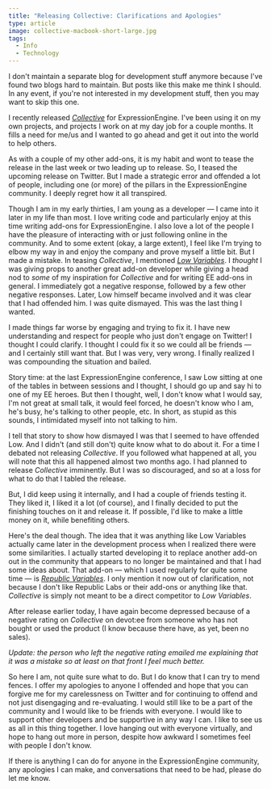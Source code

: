 ```yaml
---
title: "Releasing Collective: Clarifications and Apologies"
type: article
image: collective-macbook-short-large.jpg
tags:
  - Info
  - Technology
---
```


I don't maintain a separate blog for development stuff anymore because I've found two blogs hard to maintain. But posts like this make me think I should. In any event, if you're not interested in my development stuff, then you may want to skip this one.

I recently released [_Collective_](https://devot-ee.com/add-ons/collective) for ExpressionEngine. I've been using it on my own projects, and projects I work on at my day job for a couple months. It fills a need for me/us and I wanted to go ahead and get it out into the world to help others.

As with a couple of my other add-ons, it is my habit and wont to tease the release in the last week or two leading up to release. So, I teased the upcoming release on Twitter. But I made a strategic error and offended a lot of people, including one (or more) of the pillars in the ExpressionEngine community. I deeply regret how it all transpired.

Though I am in my early thirties, I am young as a developer — I came into it later in my life than most. I love writing code and particularly enjoy at this time writing add-ons for ExpressionEngine. I also love a lot of the people I have the pleasure of interacting with or just following online in the community. And to some extent (okay, a large extent), I feel like I'm trying to elbow my way in and enjoy the company and prove myself a little bit. But I made a mistake. In teasing _Collective_, I mentioned [_Low Variables_](https://devot-ee.com/add-ons/low-variables). I _thought_ I was giving props to another great add-on developer while giving a head nod to _some_ of my inspiration for _Collective_ and for writing EE add-ons in general. I immediately got a negative response, followed by a few other negative responses. Later, Low himself became involved and it was clear that I had offended him. I was quite dismayed. This was the last thing I wanted.

I made things far worse by engaging and trying to fix it. I have new understanding and respect for people who just don't engage on Twitter! I thought I could clarify. I thought I could fix it so we could all be friends — and I certainly still want that. But I was very, very wrong. I finally realized I was compounding the situation and bailed.

Story time: at the last ExpressionEngine conference, I saw Low sitting at one of the tables in between sessions and I thought, I should go up and say hi to one of my EE heroes. But then I thought, well, I don't know what I would say, I'm not great at small talk, it would feel forced, he doesn't know who I am, he's busy, he's talking to other people, etc. In short, as stupid as this sounds, I intimidated myself into not talking to him.

I tell that story to show how dismayed I was that I seemed to have offended Low. And I didn't (and still don't) quite know what to do about it. For a time I debated not releasing _Collective_. If you followed what happened at all, you will note that this all happened almost two months ago. I had planned to release _Collective_ imminently. But I was so discouraged, and so at a loss for what to do that I tabled the release.

But, I did keep using it internally, and I had a couple of friends testing it. They liked it, I liked it a lot (of course), and I finally decided to put the finishing touches on it and release it. If possible, I'd like to make a little money on it, while benefiting others.

Here's the deal though. The idea that it was anything like Low Variables actually came later in the development process when I realized there were some similarities. I actually started developing it to replace another add-on out in the community that appears to no longer be maintained and that I had some ideas about. That add-on — which I used regularly for quite some time — is [_Republic Variables_](https://devot-ee.com/add-ons/republic-variables). I only mention it now out of clarification, not because I don't like Republic Labs or their add-ons or anything like that. _Collective_ is simply not meant to be a direct competitor to _Low Variables_.

After release earlier today, I have again become depressed because of a negative rating on _Collective_ on devot:ee from someone who has not bought or used the product (I know because there have, as yet, been no sales).

_Update: the person who left the negative rating emailed me explaining that it was a mistake so at least on that front I feel much better._

So here I am, not quite sure what to do. But I do know that I can try to mend fences. I offer my apologies to anyone I offended and hope that you can forgive me for my carelessness on Twitter and for continuing to offend and not just disengaging and re-evaluating. I would still like to be a part of the community and I would like to be friends with everyone. I would like to support other developers and be supportive in any way I can. I like to see us as all in this thing together. I love hanging out with everyone virtually, and hope to hang out more in person, despite how awkward I sometimes feel with people I don't know.

If there is anything I can do for anyone in the ExpressionEngine community, any apologies I can make, and conversations that need to be had, please do let me know.
